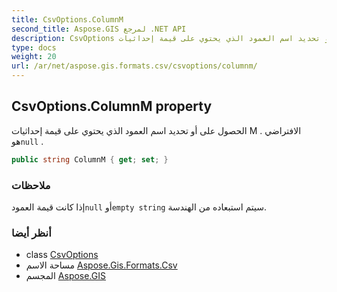 ```yaml
---
title: CsvOptions.ColumnM
second_title: Aspose.GIS لمرجع .NET API
description: CsvOptions ملكية. الحصول على أو تحديد اسم العمود الذي يحتوي على قيمة إحداثيات M . الافتراضي هوnull .
type: docs
weight: 20
url: /ar/net/aspose.gis.formats.csv/csvoptions/columnm/
---
```

## CsvOptions.ColumnM property

الحصول على أو تحديد اسم العمود الذي يحتوي على قيمة إحداثيات M . الافتراضي هو`null` .

```csharp
public string ColumnM { get; set; }
```

### ملاحظات

إذا كانت قيمة العمود`null` أو`empty string` سيتم استبعاده من الهندسة.

### أنظر أيضا

* class [CsvOptions](../)
* مساحة الاسم [Aspose.Gis.Formats.Csv](../../csvoptions/)
* المجسم [Aspose.GIS](../../../)


